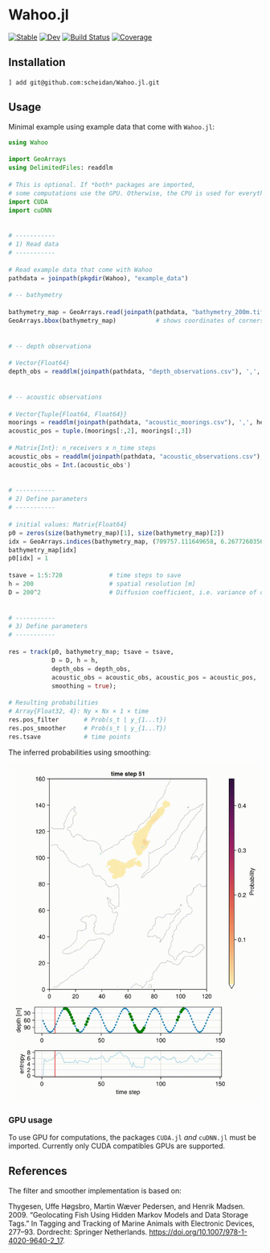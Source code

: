 # Wahoo.jl

[![Stable](https://img.shields.io/badge/docs-stable-blue.svg)](https://scheidan.github.io/Wahoo.jl/stable/)
[![Dev](https://img.shields.io/badge/docs-dev-blue.svg)](https://scheidan.github.io/Wahoo.jl/dev/)
[![Build Status](https://github.com/scheidan/Wahoo.jl/actions/workflows/CI.yml/badge.svg?branch=main)](https://github.com/scheidan/Wahoo.jl/actions/workflows/CI.yml?query=branch%3Amain)
[![Coverage](https://codecov.io/gh/scheidan/Wahoo.jl/branch/main/graph/badge.svg)](https://codecov.io/gh/scheidan/Wahoo.jl)

## Installation

`] add git@github.com:scheidan/Wahoo.jl.git`

## Usage

Minimal example using example data that come with `Wahoo.jl`:

```Julia
using Wahoo

import GeoArrays
using DelimitedFiles: readdlm

# This is optional. If *both* packages are imported,
# some computations use the GPU. Otherwise, the CPU is used for everything.
import CUDA
import cuDNN


# -----------
# 1) Read data
# -----------

# Read example data that come with Wahoo
pathdata = joinpath(pkgdir(Wahoo), "example_data")

# -- bathymetry

bathymetry_map = GeoArrays.read(joinpath(pathdata, "bathymetry_200m.tif"))
GeoArrays.bbox(bathymetry_map)           # shows coordinates of corners


# -- depth observationa

# Vector{Float64}
depth_obs = readdlm(joinpath(pathdata, "depth_observations.csv"), ',', header=true)[1][:,2]


# -- acoustic observations

# Vector{Tuple{Float64, Float64}}
moorings = readdlm(joinpath(pathdata, "acoustic_moorings.csv"), ',', header=true)[1]
acoustic_pos = tuple.(moorings[:,2], moorings[:,3])

# Matrix{Int}: n_receivers x n_time steps
acoustic_obs = readdlm(joinpath(pathdata, "acoustic_observations.csv"), ',', header=true)[1][:,2:3]
acoustic_obs = Int.(acoustic_obs')


# -----------
# 2) Define parameters
# -----------

# initial values: Matrix{Float64}
p0 = zeros(size(bathymetry_map)[1], size(bathymetry_map)[2])
idx = GeoArrays.indices(bathymetry_map, (709757.111649658, 6.26772603565296e6)) # last known location of the fish
bathymetry_map[idx]
p0[idx] = 1

tsave = 1:5:720             # time steps to save
h = 200                     # spatial resolution [m]
D = 200^2                   # Diffusion coefficient, i.e. variance of one time step movement [m^2]


# -----------
# 3) Define parameters
# -----------

res = track(p0, bathymetry_map; tsave = tsave,
            D = D, h = h,
            depth_obs = depth_obs,
            acoustic_obs = acoustic_obs, acoustic_pos = acoustic_pos,
            smoothing = true);

# Resulting probabilities
# Array{Float32, 4}: Ny × Nx × 1 × time
res.pos_filter       # Prob(s_t | y_{1...t})
res.pos_smoother     # Prob(s_t | y_{1...T})
res.tsave            # time points
```

The inferred probabilities using smoothing:

![animated probabilities](docs/assets/smoothing_animated.gif)


### GPU usage

To use GPU for computations, the packages `CUDA.jl` _and_ `cuDNN.jl`
must be imported. Currently only CUDA compatibles GPUs are supported.


## References

The filter and smoother implementation is based on:

Thygesen, Uffe Høgsbro, Martin Wæver Pedersen, and Henrik
Madsen. 2009. “Geolocating Fish Using Hidden Markov Models and Data Storage Tags.” In Tagging and Tracking of Marine Animals with Electronic Devices, 277–93. Dordrecht: Springer Netherlands. https://doi.org/10.1007/978-1-4020-9640-2_17.
